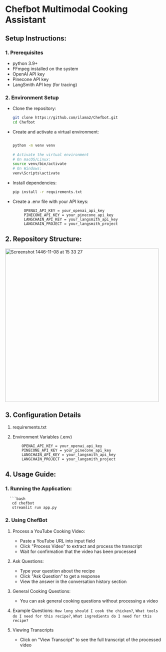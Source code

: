 # Chefbot Multimodal Cooking Assistant

## Setup Instructions:
### 1. Prerequisites
   - python 3.9+
   -  FFmpeg installed on the system
   -  OpenAI API key
   -  Pinecone API key
   -  LangSmith API key (for tracing)
### 2. Environment Setup
   -  Clone the repository:
       ```bash
      git clone https://github.com/ilama2/Chefbot.git
      cd Chefbot


   -  Create and activate a virtual environment:
      ```bash

      python -m venv venv
     
      # Activate the virtual environment
      # On macOS/Linux:
      source venv/bin/activate
      # On Windows:
      venv\Scripts\activate

   - Install dependencies:
      ```bash
      pip install -r requirements.txt
   - Create a .env file with your API keys:
     
              OPENAI_API_KEY = your_openai_api_key
              PINECONE_API_KEY = your_pinecone_api_key
              LANGCHAIN_API_KEY = your_langsmith_api_key
              LANGCHAIN_PROJECT = your_langsmith_project


  ## 2. Repository Structure:
        
   <img width="491" alt="Screenshot 1446-11-08 at 15 33 27" src="https://github.com/user-attachments/assets/972932c8-81e7-45e0-8a4f-ef92eb410d7b" />

  ## 3. Configuration Details
   1. requirements.txt
   2. Environment Variables (.env)
     
              OPENAI_API_KEY = your_openai_api_key
              PINECONE_API_KEY = your_pinecone_api_key
              LANGCHAIN_API_KEY = your_langsmith_api_key
              LANGCHAIN_PROJECT = your_langsmith_project
  ## 4. Usage Guide:
### 1. Running the Application:
      ```bash
       cd chefbot
       streamlit run app.py


### 2. Using ChefBot
  1. Process a YouTube Cooking Video:
       - Paste a YouTube URL into input field
       - Click "Process Video" to extract and process the transcript
       - Wait for confirmation that the video has been processed
  2. Ask Questions:
       - Type your question about the recipe
       - Click "Ask Question" to get a response
       - View the answer in the conversation history section
  3. General Cooking Questions:
       - You can ask general cooking questions without processing a video
  4.  Example Questions:
            `How long should I cook the chicken?`,
            `What tools do I need for this recipe?`,
            `What ingredients do I need for this recipe?`

  6. Viewing Transcripts
       - Click on "View Transcript" to see the full transcript of the processed video

     
     
     
  
